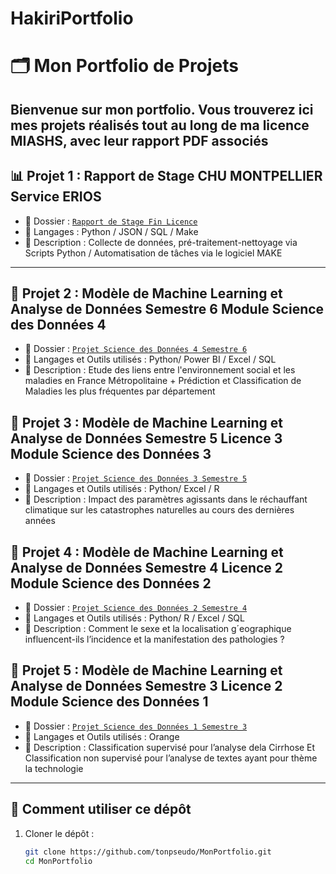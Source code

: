 # HakiriPortfolio
# 🗂️ Mon Portfolio de Projets

Bienvenue sur mon portfolio. Vous trouverez ici mes projets réalisés tout au long de ma licence MIASHS, avec leur **rapport PDF** associés
---

## 📊 Projet 1 : Rapport de Stage CHU MONTPELLIER Service ERIOS
- 📁 Dossier : [`Rapport de Stage Fin Licence`](https://github.com/rayane3448/MonPortfolio/blob/556008ce88abe8fbe0a175b92067a67bfa5a790c/stage%20(13).pdf)
- 🧰 Langages : Python / JSON / SQL / Make
- 📌 Description : Collecte de données, pré-traitement-nettoyage via Scripts Python / Automatisation de tâches via le logiciel MAKE

---
## 🤖 Projet 2 : Modèle de Machine Learning et Analyse de Données Semestre 6 Module Science des Données 4
- 📁 Dossier : [`Projet Science des Données 4 Semestre 6`](projets/projet-science-desdonnees-semestre-6/)
- 🧰 Langages et Outils utilisés : Python/ Power BI / Excel / SQL
- 📌 Description : Etude des liens entre l'environnement social et les maladies en France Métropolitaine + Prédiction et Classification de Maladies les plus fréquentes par département

## 🤖 Projet 3 : Modèle de Machine Learning et Analyse de Données Semestre 5 Licence 3 Module Science des Données 3
- 📁 Dossier : [`Projet Science des Données 3 Semestre 5`](https://github.com/rayane3448/HakiriPortfolio/blob/6446b38dab0f8a5e8fe3258addec18e83c493fa1/ProjetSDD3%20(30).pdf)
- 🧰 Langages et Outils utilisés : Python/ Excel / R
- 📌 Description : Impact des paramètres agissants dans le réchauffant climatique sur les catastrophes naturelles au cours des dernières années

## 🤖 Projet 4 : Modèle de Machine Learning et Analyse de Données Semestre 4 Licence 2 Module Science des Données 2
- 📁 Dossier : [`Projet Science des Données 2 Semestre 4`](https://github.com/rayane3448/HakiriPortfolio/blob/8b748d8b5bfd3680e92764b7a9ab8e4e19a6bf13/rapportL2S1.pdf)
- 🧰 Langages et Outils utilisés : Python/ R / Excel / SQL
- 📌 Description : Comment le sexe et la localisation g´eographique influencent-ils l’incidence et la manifestation des pathologies ?


## 🤖 Projet 5 : Modèle de Machine Learning et Analyse de Données Semestre 3 Licence 2 Module Science des Données 1
- 📁 Dossier : [`Projet Science des Données 1 Semestre 3`](https://github.com/rayane3448/HakiriPortfolio/blob/60f14be26149c8d8dbf72e5580ebe7e2ddd75e1c/hakiri%20siwar_Mazeline%20Robin.pdf)
- 🧰 Langages et Outils utilisés : Orange
- 📌 Description : Classification supervisé pour l’analyse dela Cirrhose Et Classification non supervisé pour l’analyse de textes ayant pour thème la technologie
---

## 🔧 Comment utiliser ce dépôt
1. Cloner le dépôt :
   ```bash
   git clone https://github.com/tonpseudo/MonPortfolio.git
   cd MonPortfolio
